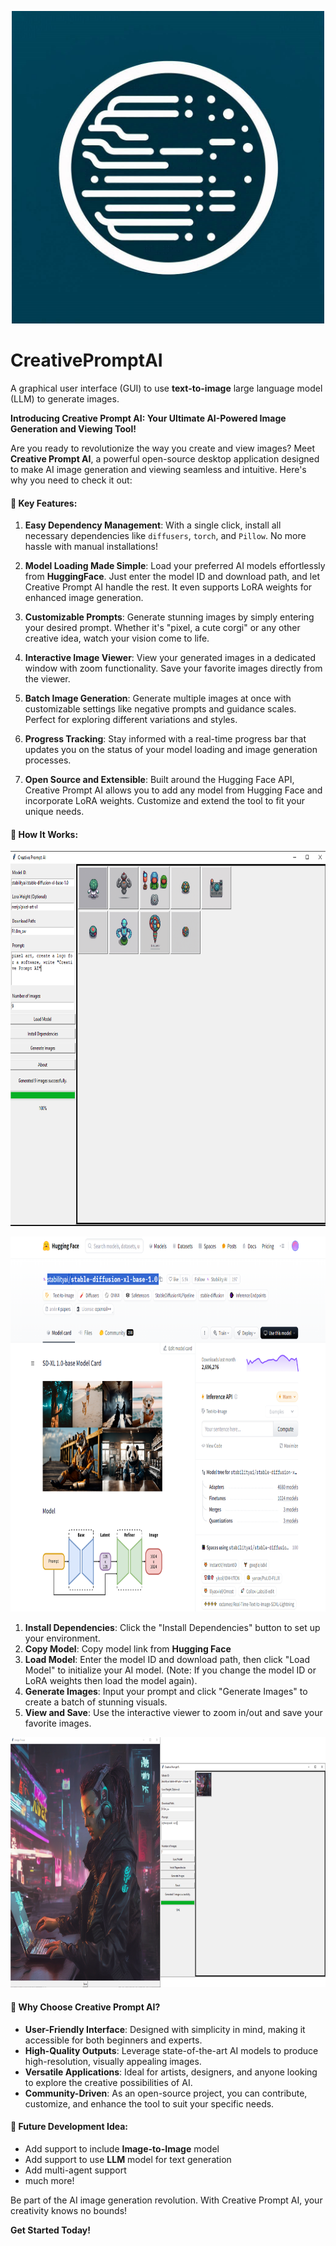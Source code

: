 <p align="center">
  <img src="https://github.com/irtiq7/LOCC_Mapper/blob/main/image/logo.png" alt="LOCC_MAPPER" height="500" width="500">
</p>

# CreativePromptAI

A graphical user interface (GUI) to use **text-to-image** large language model (LLM) to generate images.

**Introducing Creative Prompt AI: Your Ultimate AI-Powered Image Generation and Viewing Tool!**

Are you ready to revolutionize the way you create and view images? Meet **Creative Prompt AI**, a powerful open-source desktop application designed to make AI image generation and viewing seamless and intuitive. Here's why you need to check it out:

#### 🚀 Key Features:

1. **Easy Dependency Management**: With a single click, install all necessary dependencies like `diffusers`, `torch`, and `Pillow`. No more hassle with manual installations!

2. **Model Loading Made Simple**: Load your preferred AI models effortlessly from **HuggingFace**. Just enter the model ID and download path, and let Creative Prompt AI handle the rest. It even supports LoRA weights for enhanced image generation.

3. **Customizable Prompts**: Generate stunning images by simply entering your desired prompt. Whether it's "pixel, a cute corgi" or any other creative idea, watch your vision come to life.

4. **Interactive Image Viewer**: View your generated images in a dedicated window with zoom functionality. Save your favorite images directly from the viewer.

5. **Batch Image Generation**: Generate multiple images at once with customizable settings like negative prompts and guidance scales. Perfect for exploring different variations and styles.

6. **Progress Tracking**: Stay informed with a real-time progress bar that updates you on the status of your model loading and image generation processes.

7. **Open Source and Extensible**: Built around the Hugging Face API, Creative Prompt AI allows you to add any model from Hugging Face and incorporate LoRA weights. Customize and extend the tool to fit your unique needs.

#### 🎨 How It Works:

<p align="center">
  <img src="https://github.com/irtiq7/CreativePromptAI/blob/main/images/01.png" alt="Creative_Prompt_AI_01" height="600" width="800">
</p>

<p align="center">
  <img src="https://github.com/irtiq7/CreativePromptAI/blob/main/images/03.png" alt="Creative_Prompt_AI_02" height="600" width="800">
</p>

1. **Install Dependencies**: Click the "Install Dependencies" button to set up your environment.
2. **Copy Model**: Copy model link from **Hugging Face**
3. **Load Model**: Enter the model ID and download path, then click "Load Model" to initialize your AI model. (Note: If you change the model ID or LoRA weights then load the model again).
4. **Generate Images**: Input your prompt and click "Generate Images" to create a batch of stunning visuals.
5. **View and Save**: Use the interactive viewer to zoom in/out and save your favorite images.

<p align="center">
  <img src="https://github.com/irtiq7/CreativePromptAI/blob/main/images/02.png" alt="Creative_Prompt_AI_03" height="400" width="800">
</p>

#### 🌟 Why Choose Creative Prompt AI?

- **User-Friendly Interface**: Designed with simplicity in mind, making it accessible for both beginners and experts.
- **High-Quality Outputs**: Leverage state-of-the-art AI models to produce high-resolution, visually appealing images.
- **Versatile Applications**: Ideal for artists, designers, and anyone looking to explore the creative possibilities of AI.
- **Community-Driven**: As an open-source project, you can contribute, customize, and enhance the tool to suit your specific needs.

#### 🚀 Future Development Idea:

- Add support to include **Image-to-Image** model
- Add support to use **LLM** model for text generation
- Add multi-agent support
- much more!

Be part of the AI image generation revolution. With Creative Prompt AI, your creativity knows no bounds!

**Get Started Today!**
